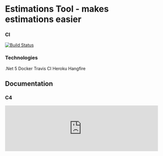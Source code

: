 # Estimations Tool - makes estimations easier
### CI
[![Build Status](https://travis-ci.com/kamilbaczek/estimations-tool.svg?branch=develop)](https://travis-ci.com/kamilbaczek/estimations-tool)

### Technologies
.Net 5
Docker
Travis CI
Heroku
Hangfire


## Documentation
### C4
<iframe id="myEmbeddedDiagram" src="https://structurizr.com/embed/56521?diagram=SystemContext&diagramSelector=false&iframe=myEmbeddedDiagram" width="100%" marginwidth="0" marginheight="0" frameborder="0" scrolling="no" allowfullscreen="true"></iframe>

<script type="text/javascript" src="https://static.structurizr.com/js/structurizr-embed.js"></script>

